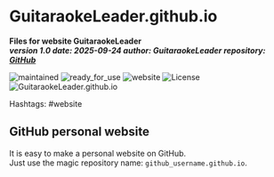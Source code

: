 # GuitaraokeLeader.github.io

**Files for website GuitaraokeLeader**  
***version 1.0 date: 2025-09-24  author: GuitaraokeLeader repository: [GitHub](https://github.com/GuitaraokeLeader/GuitaraokeLeader.github.io)***  

 ![maintained](https://img.shields.io/badge/maintained-green)
 ![ready_for_use](https://img.shields.io/badge/ready_for_use-green)
 ![website](https://img.shields.io/badge/website-yellow)
 ![License](https://img.shields.io/badge/license-MIT-blue.svg)
 ![GuitaraokeLeader.github.io](https://GuitaraokeLeader/webpage_hit_counter/get_svg_image/517263747.svg)

Hashtags: #website

## GitHub personal website

It is easy to make a personal website on GitHub.  
Just use the magic repository name: `github_username.github.io`.  
